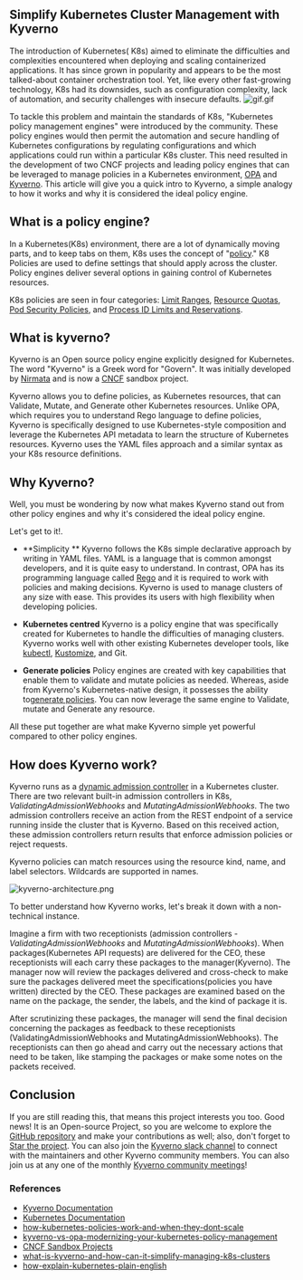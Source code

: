 ## Simplify Kubernetes Cluster Management with Kyverno



The introduction of Kubernetes( K8s) aimed to eliminate the difficulties and complexities encountered when deploying and scaling containerized applications. It has since grown in popularity and appears to be the most talked-about container orchestration tool. Yet, like every other fast-growing technology, K8s had its downsides, such as configuration complexity, lack of automation, and security challenges with insecure defaults.
![gif.gif](https://cdn.hashnode.com/res/hashnode/image/upload/v1630831637214/SLHs0uP7o.gif)

To tackle this problem and maintain the standards of K8s, "Kubernetes policy management engines" were introduced by the community. These policy engines would then permit the automation and secure handling of Kubernetes configurations by regulating configurations and which applications could run within a particular K8s cluster. This need resulted in the development of two CNCF projects and leading policy engines that can be leveraged to manage policies in a Kubernetes environment, [OPA](https://www.openpolicyagent.org/)  and  [Kyverno](https://kyverno.io/). This article will give you a quick intro to Kyverno, a simple analogy to how it works and why it is considered the ideal policy engine. 


## What is a policy engine?
In a Kubernetes(K8s) environment, there are a lot of dynamically moving parts, and to keep tabs on them, K8s uses the concept of "[policy](https://kubernetes.io/docs/concepts/policy/)." K8 Policies are used to define settings that should apply across the cluster. Policy engines deliver several options in gaining control of Kubernetes resources.

K8s policies are seen in four categories:  [Limit Ranges](https://kubernetes.io/docs/concepts/policy/limit-range/),  [Resource Quotas](https://kubernetes.io/docs/concepts/policy/resource-quotas/),  [Pod Security Policies](https://kubernetes.io/docs/concepts/policy/pod-security-policy/), and  [Process ID Limits and Reservations](https://kubernetes.io/docs/concepts/policy/pid-limiting/).


## What is kyverno?
Kyverno is an Open source policy engine explicitly designed for Kubernetes.
The word "Kyverno" is a Greek word for "Govern". It was initially developed by  [Nirmata](https://nirmata.com/)  and is now a [CNCF](https://www.cncf.io/sandbox-projects/) sandbox project. 

Kyverno allows you to define policies, as Kubernetes resources, that can Validate, Mutate, and Generate other Kubernetes resources. Unlike OPA, which requires you to understand Rego language to define policies, Kyverno is specifically designed to use Kubernetes-style composition and leverage the Kubernetes API metadata to learn the structure of Kubernetes resources. Kyverno uses the YAML files approach and a similar syntax as your K8s resource definitions.


## Why Kyverno?
Well, you must be wondering by now what makes Kyverno stand out from other policy engines and why it's considered the ideal policy engine.

Let's get to it!.
- **Simplicity **
 Kyverno follows the K8s simple declarative approach by writing in YAML files. YAML is a language that is common amongst developers, and it is quite easy to understand. In contrast, OPA has its programming language called [ Rego](https://www.openpolicyagent.org/docs/latest/policy-language/) and it is required to work with policies and making decisions. Kyverno is used to manage clusters of any size with ease. This provides its users with high flexibility when developing policies.

- **Kubernetes centred**
 Kyverno is a policy engine that was specifically created for Kubernetes to handle the difficulties of managing clusters. Kyverno works well with other existing Kubernetes developer tools, like  [kubectl](https://kubernetes.io/docs/reference/kubectl/overview/),  [Kustomize](https://kustomize.io/), and Git.
- **Generate policies**
Policy engines are created with key capabilities that enable them to validate and mutate policies as needed. Whereas, aside from Kyverno's Kubernetes-native design, it possesses the ability to[generate policies](https://kyverno.io/policies/?policytypes=generate). You can now leverage the same engine to Validate, mutate and Generate any resource.

All these put together are what make Kyverno simple yet powerful compared to other policy engines.

## How does Kyverno work?
Kyverno runs as a  [dynamic admission controller](https://kubernetes.io/docs/reference/access-authn-authz/extensible-admission-controllers/)  in a Kubernetes cluster.
There are two relevant built-in admission controllers in K8s, *ValidatingAdmissionWebhooks* and *MutatingAdmissionWebhooks*. The two admission controllers receive an action from the REST endpoint of a service running inside the cluster that is Kyverno. Based on this received action, these admission controllers return results that enforce admission policies or reject requests.

Kyverno policies can match resources using the resource kind, name, and label selectors. Wildcards are supported in names.

![kyverno-architecture.png](https://cdn.hashnode.com/res/hashnode/image/upload/v1630765432725/C103ddGlJ.png)

> 
To better understand how Kyverno works, let's break it down with a non-technical instance.

Imagine a firm with two receptionists (admission controllers - *ValidatingAdmissionWebhooks* and *MutatingAdmissionWebhooks*). When packages(Kubernetes API requests) are delivered for the CEO, these receptionists will each carry these packages to the manager(Kyverno). The manager now will review the packages delivered and cross-check to make sure the packages delivered meet the specifications(policies you have written) directed by the CEO. These packages are examined based on the name on the package, the sender, the labels, and the kind of package it is.

After scrutinizing these packages, the manager will send the final decision concerning the packages as feedback to these receptionists (ValidatingAdmissionWebhooks and MutatingAdmissionWebhooks). The receptionists can then go ahead and carry out the necessary actions that need to be taken, like stamping the packages or make some notes on the packets received. 


## Conclusion
If you are still reading this, that means this project interests you too. 
Good news! It is an Open-source Project, so you are welcome to explore the [GitHub repository](https://github.com/kyverno/kyverno) and make your contributions as well; also, don't forget to [Star the project](https://github.com/kyverno/kyverno/stargazers). You can also join the [Kyverno slack channel](https://slack.k8s.io/#kyverno) to connect with the maintainers and other Kyverno community members. You can also join us at any one of the monthly [Kyverno community meetings](https://docs.google.com/document/d/10Hu1qTip1KShi8Lf_v9C5UVQtp7vz_WL3WVxltTvdAc/edit#heading=h.ulc3pq1azmlq)!

### References
- [Kyverno Documentation](https://kyverno.io/docs/introduction/)
- [Kubernetes Documentation](https://kubernetes.io/docs/concepts/policy/)
- [how-kubernetes-policies-work-and-when-they-dont-scale](https://thenewstack.io/how-kubernetes-policies-work-and-when-they-dont-scale/)
- [kyverno-vs-opa-modernizing-your-kubernetes-policy-management](https://hakin9.org/kyverno-vs-opa-modernizing-your-kubernetes-policy-management-by-ritesh-patel/)
- [CNCF Sandbox Projects](https://www.cncf.io/sandbox-projects/)
- [what-is-kyverno-and-how-can-it-simplify-managing-k8s-clusters](https://www.educative.io/edpresso/what-is-kyverno-and-how-can-it-simplify-managing-k8s-clusters)
- [how-explain-kubernetes-plain-english](https://enterprisersproject.com/article/2017/10/how-explain-kubernetes-plain-english)
